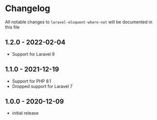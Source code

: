 # Changelog

All notable changes to `laravel-eloquent-where-not` will be documented in this file

## 1.2.0 - 2022-02-04

- Support for Laravel 9

## 1.1.0 - 2021-12-19

- Support for PHP 8.1
- Dropped support for Laravel 7

## 1.0.0 - 2020-12-09

- initial release
